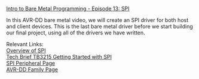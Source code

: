 [Intro to Bare Metal Programming - Episode 13: SPI](https://www.youtube.com/watch?v=E0VrUdUEhw4&list=PLtQdQmNK_0DQ8KGcZ1BOPv-3RDPvtqJ1H&index=13)

In this AVR-DD bare metal video, we will create an SPI driver for both host and client devices. This is the last bare metal driver 
before we start building our final project, using all of the drivers we have written. 

Relevant Links:  
[Overview of SPI](https://mchp.us/3vJFr3F)  
[Tech Brief TB3215 Getting Started with SPI](https://mchp.us/3TLEm3g)  
[SPI Peripheral Page](https://mchp.us/4aBo4Rw)  
[AVR-DD Family Page](https://mchp.us/3POFZfz)  